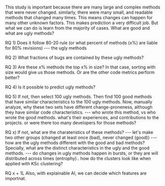 This study is important because there are many large and complex methods that were never changed. similarly, there were many small, and readable methods that changed many times. This means changes can happen for many other unknown factors. This makes prediction a very difficult job. But what we can do is learn from the majority of cases. What are good and what are ugly methods?


 RQ 1) Does it follow 80-20 rule (or what percent of methods (x%) are liable for 80% revisions) --- the ugly methods
 
 RQ 2) What fractions of bugs are contained by these ugly methods?
 
 RQ 3) Are these x% methods the top x% in size? In that case, sorting with size would give us those methods. Or are the other code metrics perform better?
    
RQ 4) Is it possible to predict ugly methods?
   
RQ 5) If not, then select 100 ugly methods.  Then find 100 good methods that have similar characteristics to the 100 ugly methods. Now, manually analyze, why these two sets have different change-proneness, although they have similar code characteristics. 
    --- who wrote this method, vs who wrote the good methods. what's their experiences, and contributions to the projects. or were there too many developers for those methods? 

 RQ x) If not, what are the charateristics of these methods?
    --- let's make two other groups (changed at least once (bad), never changed (good))
    --- how are the ugly methods different with the good and bad methods? Specially, what are the distinct characteristics in the ugly and the good methods. 
    --- do changes in ugly methods happen in bursts, or they are will distributed across times (entrophy).. how do the clusters look like when applied with         KSc clustering? 

RQ x + 1L Also, with explainable AI, we can decide which features are importnat.
